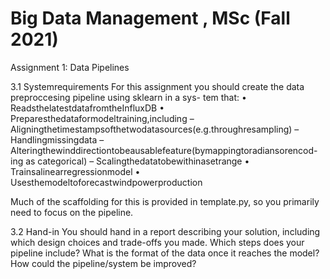 # Big Data Management , MSc (Fall 2021)

Assignment 1: Data Pipelines

3.1 Systemrequirements
For this assignment you should create the data preproccesing pipeline using sklearn in a sys- tem that:
• ReadsthelatestdatafromtheInfluxDB
• Preparesthedataformodeltraining,including
  – Aligningthetimestampsofthetwodatasources(e.g.throughresampling)
  – Handlingmissingdata
  – Alteringthewinddirectiontobeausablefeature(bymappingtoradiansorencod-
    ing as categorical)
   – Scalingthedatatobewithinasetrange
• Trainsalinearregressionmodel
• Usesthemodeltoforecastwindpowerproduction

Much of the scaffolding for this is provided in template.py, so you primarily need to focus on the pipeline.

3.2 Hand-in
You should hand in a report describing your solution, including which design choices and trade-offs you made. Which steps does your pipeline include? What is the format of the data once it reaches the model? How could the pipeline/system be improved?
